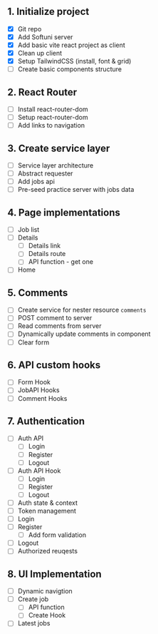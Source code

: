 ## 1. Initialize project
- [x] Git repo
- [x] Add Softuni server
- [x] Add basic vite react project as client
- [x] Clean up client
- [x] Setup TailwindCSS (install, font & grid)
- [ ] Create basic components structure

## 2. React Router
- [ ] Install react-router-dom
- [ ] Setup react-router-dom
- [ ] Add links to navigation

## 3. Create service layer
- [ ] Service layer architecture
- [ ] Abstract requester
- [ ] Add jobs api
- [ ] Pre-seed practice server with jobs data

## 4. Page implementations
- [ ] Job list
- [ ] Details
  - [ ] Details link
  - [ ] Details route
  - [ ] API function - get one
- [ ] Home

## 5. Comments
- [ ] Create service for nester resource `comments`
- [ ] POST comment to server
- [ ] Read comments from server
- [ ] Dynamically update comments in component
- [ ] Clear form

## 6. API custom hooks
- [ ] Form Hook
- [ ] JobAPI Hooks
- [ ] Comment Hooks

## 7. Authentication
- [ ] Auth API
  - [ ] Login
  - [ ] Register
  - [ ] Logout
- [ ] Auth API Hook
  - [ ] Login
  - [ ] Register
  - [ ] Logout
- [ ] Auth state & context
- [ ] Token management
- [ ] Login
- [ ] Register
  - [ ] Add form validation
- [ ] Logout
- [ ] Authorized reuqests

## 8. UI Implementation
- [ ] Dynamic navigtion
- [ ] Create job
  - [ ] API function
  - [ ] Create Hook
- [ ] Latest jobs
